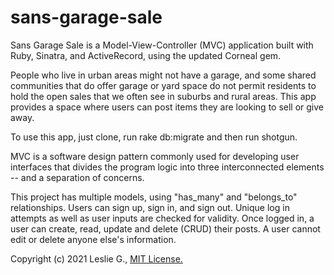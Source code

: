 # sans-garage-sale

Sans Garage Sale is a Model-View-Controller (MVC) application built with Ruby, Sinatra, and ActiveRecord, using the updated Corneal gem.

People who live in urban areas might not have a garage, and some shared communities that do offer garage or yard space do not permit residents to hold the open sales that we often see in suburbs and rural areas. This app provides a space where users can post items they are looking to sell or give away.

To use this app, just clone, run rake db:migrate and then run shotgun.

MVC is a software design pattern commonly used for developing user interfaces that divides the program logic into three interconnected elements -- and a separation of concerns.

This project has multiple models, using "has_many" and "belongs_to" relationships. Users can sign up, sign in, and sign out. Unique log in attempts as well as user inputs are checked for validity. Once logged in, a user can create, read, update and delete (CRUD) their posts. A user cannot edit or delete anyone else's information.

Copyright (c) 2021 Leslie G., <a href="https://github.com/LGmedia954/sans-garage-sale/blob/main/LICENSE">MIT License.</a>